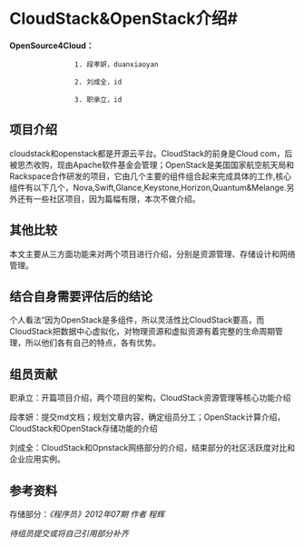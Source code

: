 # CloudStack&OpenStack介绍#



  **OpenSource4Cloud：**
  
                    1. 段孝妍，duanxiaoyan
        
                    2. 刘成全，id
                    
                    3. 职承立，id
## 项目介绍 ##
 cloudstack和openstack都是开源云平台。CloudStack的前身是Cloud com，后被思杰收购，现由Apache软件基金会管理；OpenStack是美国国家航空航天局和Rackspace合作研发的项目，它由几个主要的组件组合起来完成具体的工作,核心组件有以下几个，Nova,Swift,Glance,Keystone,Horizon,Quantum&Melange.另外还有一些社区项目，因为篇幅有限，本次不做介绍。 


## 其他比较 ##
 本文主要从三方面功能来对两个项目进行介绍，分别是资源管理、存储设计和网络管理。

## 结合自身需要评估后的结论 ##
个人看法“因为OpenStack是多组件，所以灵活性比CloudStack要高，而CloudStack把数据中心虚拟化，对物理资源和虚拟资源有着完整的生命周期管理，所以他们各有自己的特点，各有优势。


## 组员贡献 ##

职承立：开篇项目介绍，两个项目的架构，CloudStack资源管理等核心功能介绍

段孝妍：提交md文档；规划文章内容，确定组员分工；OpenStack计算介绍，CloudStack和OpenStack存储功能的介绍

刘成全：CloudStack和Opnstack网络部分的介绍，结束部分的社区活跃度对比和企业应用实例。

## 参考资料 ##
存储部分：_《程序员》2012年07期 作者 程辉_

_待组员提交或将自己引用部分补齐_
